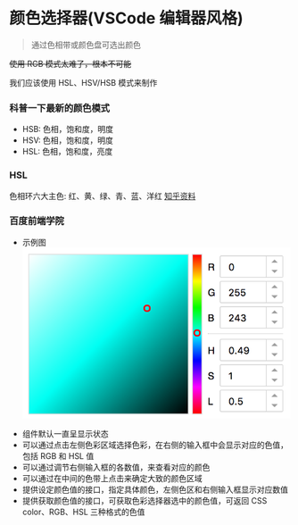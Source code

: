 # 颜色选择器(VSCode 编辑器风格)

> 通过色相带或颜色盘可选出颜色

~~使用 RGB 模式太难了，根本不可能~~

我们应该使用 HSL、HSV/HSB 模式来制作

### 科普一下最新的颜色模式

* HSB: 色相，饱和度，明度
* HSV: 色相，饱和度，明度
* HSL: 色相，饱和度，亮度

### HSL

色相环六大主色: 红、黄、绿、青、蓝、洋红 [知乎资料](https://www.zhihu.com/question/22077462)

### 百度前端学院

* 示例图
  ![示例图](./shili.png)

- 组件默认一直呈显示状态
- 可以通过点击左侧色彩区域选择色彩，在右侧的输入框中会显示对应的色值，包括 RGB 和 HSL 值
- 可以通过调节右侧输入框的各数值，来查看对应的颜色
- 可以通过在中间的色带上点击来确定大致的颜色区域
- 提供设定颜色值的接口，指定具体颜色，左侧色区和右侧输入框显示对应数值
- 提供获取颜色值的接口，可获取色彩选择器选中的颜色值，可返回 CSS color、RGB、HSL 三种格式的色值
